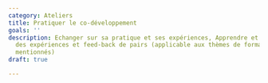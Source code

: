 ```yaml
---
category: Ateliers
title: Pratiquer le co-développement
goals: ''
description: Echanger sur sa pratique et ses expériences, Apprendre et s’enrichir
  des expériences et feed-back de pairs (applicable aux thèmes de formation préalablement
  mentionnés)
draft: true

---
```

